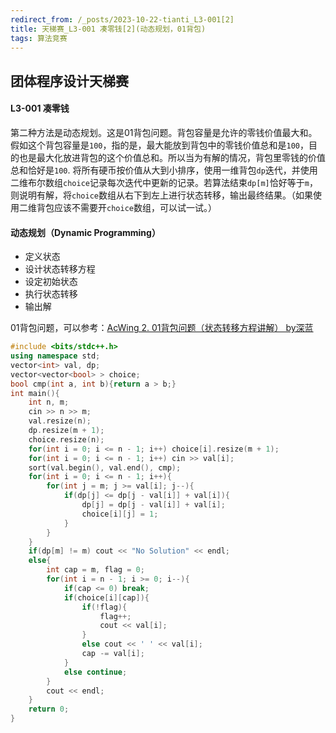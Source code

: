 ```yaml
---
redirect_from: /_posts/2023-10-22-tianti_L3-001[2]
title: 天梯赛_L3-001 凑零钱[2](动态规划，01背包)
tags: 算法竞赛
---
```



## 团体程序设计天梯赛

#### L3-001 凑零钱

第二种方法是动态规划。这是01背包问题。背包容量是允许的零钱价值最大和。假如这个背包容量是`100`，指的是，最大能放到背包中的零钱价值总和是`100`，目的也是最大化放进背包的这个价值总和。所以当为有解的情况，背包里零钱的价值总和恰好是`100`. 将所有硬币按价值从大到小排序，使用一维背包`dp`迭代，并使用二维布尔数组`choice`记录每次迭代中更新的记录。若算法结束`dp[m]`恰好等于`m`，则说明有解，将`choice`数组从右下到左上进行状态转移，输出最终结果。（如果使用二维背包应该不需要开`choice`数组，可以试一试。）

#### 动态规划（Dynamic Programming）

- 定义状态
- 设计状态转移方程
- 设定初始状态
- 执行状态转移
- 输出解

01背包问题，可以参考：<a href='https://www.acwing.com/solution/content/1374/'>AcWing 2. 01背包问题（状态转移方程讲解） by深蓝</a>

```cpp
#include <bits/stdc++.h>
using namespace std;
vector<int> val, dp;
vector<vector<bool> > choice;
bool cmp(int a, int b){return a > b;}
int main(){
    int n, m;
    cin >> n >> m;
    val.resize(n);
    dp.resize(m + 1);
    choice.resize(n);
    for(int i = 0; i <= n - 1; i++) choice[i].resize(m + 1);
    for(int i = 0; i <= n - 1; i++) cin >> val[i];
    sort(val.begin(), val.end(), cmp);
    for(int i = 0; i <= n - 1; i++){
        for(int j = m; j >= val[i]; j--){
            if(dp[j] <= dp[j - val[i]] + val[i]){
                dp[j] = dp[j - val[i]] + val[i];
                choice[i][j] = 1;
            }
        }
    }
    if(dp[m] != m) cout << "No Solution" << endl;
    else{
        int cap = m, flag = 0;
        for(int i = n - 1; i >= 0; i--){
            if(cap <= 0) break;
            if(choice[i][cap]){
                if(!flag){
                    flag++;
                    cout << val[i];
                }
                else cout << ' ' << val[i];
                cap -= val[i];
            }
            else continue;
        }
        cout << endl;
    }
    return 0;
}
```
